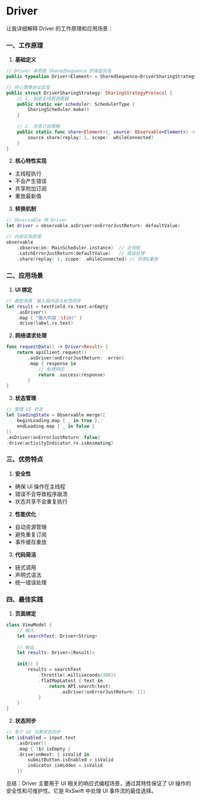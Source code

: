 #  Driver

让我详细解释 Driver 的工作原理和应用场景：

### 一、工作原理

1. **基础定义**
```swift
// Driver 本质是 SharedSequence 的类型别名
public typealias Driver<Element> = SharedSequence<DriverSharingStrategy, Element>

// 核心策略协议实现
public struct DriverSharingStrategy: SharingStrategyProtocol {
    // 1. 指定主线程调度器
    public static var scheduler: SchedulerType { 
        SharingScheduler.make() 
    }
    
    // 2. 共享订阅策略
    public static func share<Element>(_ source: Observable<Element>) -> Observable<Element> {
        source.share(replay: 1, scope: .whileConnected)
    }
}
```

2. **核心特性实现**
- 主线程执行
- 不会产生错误
- 共享附加订阅
- 重放最新值

3. **转换机制**
```swift 
// Observable 转 Driver
let driver = observable.asDriver(onErrorJustReturn: defaultValue)

// 内部实现原理
observable
    .observe(on: MainScheduler.instance)  // 主线程
    .catchErrorJustReturn(defaultValue)   // 错误处理
    .share(replay: 1, scope: .whileConnected) // 共享&重放
```

### 二、应用场景

1. **UI 绑定**
```swift
// 典型场景：输入框内容与标签同步
let result = textField.rx.text.orEmpty
    .asDriver()
    .map { "输入内容：\($0)" }
    .drive(label.rx.text)
```

2. **网络请求处理**
```swift
func requestData() -> Driver<Result> {
    return apiClient.request()
        .asDriver(onErrorJustReturn: .error)
        .map { response in
            // 处理响应
            return .success(response)
        }
}
```

3. **状态管理**
```swift
// 管理 UI 状态
let loadingState = Observable.merge([
    beginLoading.map { _ in true },
    endLoading.map { _ in false }
])
.asDriver(onErrorJustReturn: false)
.drive(activityIndicator.rx.isAnimating)
```

### 三、优势特点

1. **安全性**
- 确保 UI 操作在主线程
- 错误不会导致程序崩溃
- 状态共享不会重复执行

2. **性能优化**
- 自动资源管理
- 避免重复订阅
- 事件缓存重放

3. **代码简洁**
- 链式调用
- 声明式语法
- 统一错误处理

### 四、最佳实践

1. **页面绑定**
```swift
class ViewModel {
    // 输入
    let searchText: Driver<String>
    
    // 输出
    let results: Driver<[Result]>
    
    init() {
        results = searchText
            .throttle(.milliseconds(300))
            .flatMapLatest { text in
                return API.search(text)
                    .asDriver(onErrorJustReturn: [])
            }
    }
}
```

2. **状态同步**
```swift
// 多个 UI 元素状态同步
let isEnabled = input.text
    .asDriver()
    .map { !$0.isEmpty }
    .drive(onNext: { isValid in
        submitButton.isEnabled = isValid
        indicator.isHidden = isValid
    })
```

总结：Driver 主要用于 UI 相关的响应式编程场景，通过其特性保证了 UI 操作的安全性和可维护性。它是 RxSwift 中处理 UI 事件流的最佳选择。

